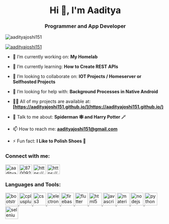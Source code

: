 <h1 align="center">Hi 👋, I'm Aaditya</h1>
<h3 align="center">Programmer and App Developer</h3>

<p align="left"> <img src="https://komarev.com/ghpvc/?username=aadityajoshi151&label=Profile%20views&color=0e75b6&style=flat" alt="aadityajoshi151" /> </p>

<p align="left"> <a href="https://github.com/ryo-ma/github-profile-trophy"><img src="https://github-profile-trophy.vercel.app/?username=aadityajoshi151" alt="aadityajoshi151" /></a> </p>

- 🔭 I’m currently working on: **My Homelab**

- 🌱 I’m currently learning: **How to Create REST APIs**

- 👯 I’m looking to collaborate on: **IOT Projects / Homeserver or Selfhosted Projects**

- 🤝 I’m looking for help with: **Background Processes in Native Android**

- 👨‍💻 All of my projects are available at: **[https://aadityajoshi151.github.io/](https://aadityajoshi151.github.io/)**

- 💬 Talk to me about: **Spiderman 🕸️ and Harry Potter 🪄**

- 📫 How to reach me: **aadityajoshi151@gmail.com**

- ⚡ Fun fact: **I Like to Polish Shoes 👞**

<h3 align="left">Connect with me:</h3>
<p align="left">
<a href="https://linkedin.com/in/aaditya-joshi-b12972188" target="blank"><img align="center" src="https://cdn.jsdelivr.net/npm/simple-icons@3.0.1/icons/linkedin.svg" alt="aaditya-joshi-b12972188" height="30" width="40" /></a>
<a href="https://stackoverflow.com/users/8700927" target="blank"><img align="center" src="https://cdn.jsdelivr.net/npm/simple-icons@3.0.1/icons/stackoverflow.svg" alt="8700927" height="30" width="40" /></a>
<a href="https://www.youtube.com/channel/UCXTrF7eD986xleTGalwc2AA/videos" target="blank"><img align="center" src="https://cdn.jsdelivr.net/npm/simple-icons@3.0.1/icons/youtube.svg" alt="https://www.youtube.com/channel/UCXTrF7eD986xleTGalwc2AA/videos" height="30" width="40" /></a>
<a href="https://www.reddit.com/user/Aadityajoshi151" target="blank"><img align="center" src="https://cdn.jsdelivr.net/npm/simple-icons@3.0.1/icons/reddit.svg" alt="https://www.reddit.com/user/Aadityajoshi151" height="30" width="40" /></a>
</p>

<h3 align="left">Languages and Tools:</h3>
<p align="left"> <a href="https://getbootstrap.com" target="_blank"> <img src="https://cdn.jsdelivr.net/gh/devicons/devicon/icons/bootstrap/bootstrap-plain.svg" alt="bootstrap" width="40" height="40"/> </a><a href="https://www.w3schools.com/cpp/" target="_blank"> <img src="https://cdn.jsdelivr.net/gh/devicons/devicon/icons/cplusplus/cplusplus-original.svg" alt="cplusplus" width="40" height="40"/> </a> <a href="https://www.w3schools.com/css/" target="_blank"> <img src="https://cdn.jsdelivr.net/gh/devicons/devicon/icons/css3/css3-original.svg" alt="css3" width="40" height="40"/> </a> <a href="https://www.electronjs.org" target="_blank"> <img src="https://cdn.jsdelivr.net/gh/devicons/devicon/icons/electron/electron-original.svg" alt="electron" width="40" height="40"/> </a> <a href="https://firebase.google.com/" target="_blank"> <img src="https://www.vectorlogo.zone/logos/firebase/firebase-icon.svg" alt="firebase" width="40" height="40"/> </a> <a href="https://flutter.dev" target="_blank"> <img src="https://www.vectorlogo.zone/logos/flutterio/flutterio-icon.svg" alt="flutter" width="40" height="40"/> </a> <a href="https://www.w3.org/html/" target="_blank"> <img src="https://cdn.jsdelivr.net/gh/devicons/devicon/icons/html5/html5-original.svg" alt="html5" width="40" height="40"/> </a> <a href="https://developer.mozilla.org/en-US/docs/Web/JavaScript" target="_blank"> <img src="https://cdn.jsdelivr.net/gh/devicons/devicon/icons/javascript/javascript-original.svg" alt="javascript" width="40" height="40"/> </a> <a href="https://materializecss.com/" target="_blank"> <img src="https://raw.githubusercontent.com/prplx/svg-logos/5585531d45d294869c4eaab4d7cf2e9c167710a9/svg/materialize.svg" alt="materialize" width="40" height="40"/> </a> <a href="https://nodejs.org" target="_blank"> <img src="https://cdn.jsdelivr.net/gh/devicons/devicon/icons/nodejs/nodejs-original.svg" alt="nodejs" width="40" height="40"/> </a> <a href="https://www.python.org" target="_blank"> <img src="https://cdn.jsdelivr.net/gh/devicons/devicon/icons/python/python-original.svg" alt="python" width="40" height="40"/> </a> <a href="https://www.selenium.dev" target="_blank"> <img src="https://raw.githubusercontent.com/detain/svg-logos/780f25886640cef088af994181646db2f6b1a3f8/svg/selenium-logo.svg" alt="selenium" width="40" height="40"/> </a> </p>
